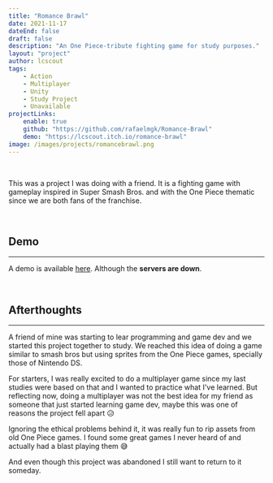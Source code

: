 ```yaml
---
title: "Romance Brawl"
date: 2021-11-17
dateEnd: false
draft: false
description: "An One Piece-tribute fighting game for study purposes."
layout: "project"
author: lcscout
tags:
    - Action
    - Multiplayer
    - Unity
    - Study Project
    - Unavailable
projectLinks:
    enable: true
    github: "https://github.com/rafaelmgk/Romance-Brawl"
    demo: "https://lcscout.itch.io/romance-brawl"
image: /images/projects/romancebrawl.png
---
```


<br>

This was a project I was doing with a friend. It is a fighting game with gameplay inspired in Super Smash Bros. and with the One Piece thematic since we are both fans of the franchise.

<br>

## Demo
---
A demo is available [here](https://lcscout.itch.io/romance-brawl). Although the **servers are down**.

<br>

## Afterthoughts
---
A friend of mine was starting to lear programming and game dev and we started this project together to study. We reached this idea of doing a game similar to smash bros but using sprites from the One Piece games, specially those of Nintendo DS.

For starters, I was really excited to do a multiplayer game since my last studies were based on that and I wanted to practice what I've learned. But reflecting now, doing a multiplayer was not the best idea for my friend as someone that just started learning game dev, maybe this was one of reasons the project fell apart 😥

Ignoring the ethical problems behind it, it was really fun to rip assets from old One Piece games. I found some great games I never heard of and actually had a blast playing them 😅

And even though this project was abandoned I still want to return to it someday.
